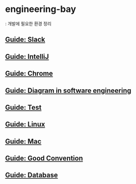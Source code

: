 # engineering-bay

: 개발에 필요한 환경 정리

## [Guide: Slack](guide-slack.md)

## [Guide: IntelliJ](guide-intellij.md)

## [Guide: Chrome](gudie-chrome.md)

## [Guide: Diagram in software engineering](guide-diagraminsoftwareengineering.md)

## [Guide: Test](guide-test.md)

## [Guide: Linux](guide-linux.md)

## [Guide: Mac](guide-mac.md)

## [Guide: Good Convention](guide-goodconvention.md)

## [Guide: Database](guide-database.md)
